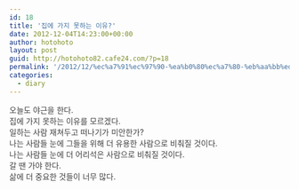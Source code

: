 ```yaml
---
id: 18
title: '집에 가지 못하는 이유?'
date: 2012-12-04T14:23:00+00:00
author: hotohoto
layout: post
guid: http://hotohoto82.cafe24.com/?p=18
permalink: '/2012/12/%ec%a7%91%ec%97%90-%ea%b0%80%ec%a7%80-%eb%aa%bb%ed%95%98%eb%8a%94-%ec%9d%b4%ec%9c%a0/'
categories:
  - diary
---
```



<p style="margin: 0px; padding: 0px; color: rgb(64, 64, 64); text-align: justify;">
  오늘도 야근을 한다.
</p>

<p style="margin: 0px; padding: 0px; color: rgb(64, 64, 64); text-align: justify;">
  집에 가지 못하는 이유를 모르겠다.
</p>

<p style="margin: 0px; padding: 0px; color: rgb(64, 64, 64); text-align: justify;">
  일하는 사람 재쳐두고 떠나기가 미안한가?
</p>

<p style="margin: 0px; padding: 0px; color: rgb(64, 64, 64); text-align: justify;">
  나는 사람들 눈에 그들을 위해 더 유용한 사람으로 비춰질 것이다.
</p>

<p style="margin: 0px; padding: 0px; color: rgb(64, 64, 64); text-align: justify;">
  나는 사람들 눈에 더 어리석은 사람으로 비춰질 것이다.
</p>

<p style="margin: 0px; padding: 0px; color: rgb(64, 64, 64); text-align: justify;">
  갈 땐 가야 한다.
</p>

<p style="margin: 0px; padding: 0px; color: rgb(64, 64, 64); text-align: justify;">
  삶에 더 중요한 것들이 너무 많다.
</p>